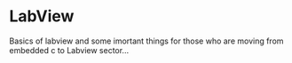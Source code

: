 # LabView
Basics of labview and some imortant things for those who are moving from embedded c to Labview sector...
